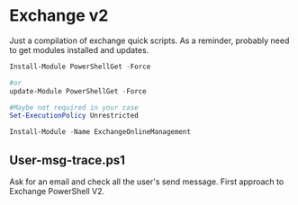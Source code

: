 # Exchange v2

Just a compilation of exchange quick scripts. As a reminder, probably need to get modules installed and updates.

```PowerShell
Install-Module PowerShellGet -Force

#or
update-Module PowerShellGet -Force

#Maybe not required in your case
Set-ExecutionPolicy Unrestricted

Install-Module -Name ExchangeOnlineManagement
```

## User-msg-trace.ps1

Ask for an email and check all the user's send message. First approach to Exchange PowerShell V2.
